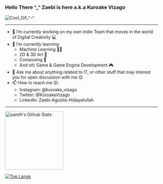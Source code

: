 ### Hello There ^_^ Zaebi is here a.k.a Kuroake Vizago

![Cool_Gif_^-^](https://github.com/KuroakeVizago/KuroakeVizago/blob/main/Zhongli.gif)

----------------
- 🔭 I’m currently working on my own Indie Team that moves in the world of Digital Creativity 💻
- 🌱 I’m currently learning:
  - Machine Learning 🤖📖
  - 2D & 3D Art 🎨
  - Composing 🎹
  - And ofc Game & Game Engine Development 🎮
- 💬 Ask me about anything related to IT, or other stuff that may interest you for open discussion with me 😉
- 📫 How to reach me 😣:
	- Instagram: @kuroake_vizago
	- Twitter: @KuroakeVizago
  - LinkedIn: Zaebi-Agustia-Hidayatullah
----------------

<a href="https://github.com/KuroakeVizago/"><img alt="samih's Github Stats" src="https://denvercoder1-github-readme-stats.vercel.app/api/?username=KuroakeVizago&show_icons=true&count_private=true&theme=react&hide_border=true&bg_color=1F222E&title_color=F85D7F&icon_color=F8D866" height="192px"/></a>

[![Top Langs](https://github-readme-stats.vercel.app/api/top-langs/?username=KuroakeVizago&layout=compact&theme=radical)](https://github.com/anuraghazra/github-readme-stats)

<!--
**KuroakeVizago/KuroakeVizago** is a ✨ _special_ ✨ repository because its `README.md` (this file) appears on your GitHub profile.
Here are some ideas to get you started:


- 🌱 I’m currently learning Machine Learning, 
- 👯 I’m looking to collaborate on ...
- 🤔 I’m looking for help with ...
- 💬 Ask me about ...
- 📫 How to reach me: ...
- 😄 Pronouns: ...
- ⚡ Fun fact: ...
-->
